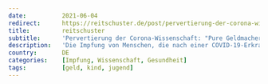 ```yaml
---
date:          2021-06-04
redirect:      https://reitschuster.de/post/pervertierung-der-corona-wissenschaft-pure-geldmacherei/
title:         reitschuster
subtitle:      'Pervertierung der Corona-Wissenschaft: "Pure Geldmacherei"'
description:   'Die Impfung von Menschen, die nach einer COVID-19-Erkrankung Antikörper tragen und damit immun sind, sowie die geplante Durchimpfung von Kindern seien pure Geldmacherei, weiterführende Studien würden verhindert. Von Ulrich Kutschera.'
country:       DE
categories:    [Impfung, Wissenschaft, Gesundheit]
tags:          [geld, kind, jugend]
---
```

